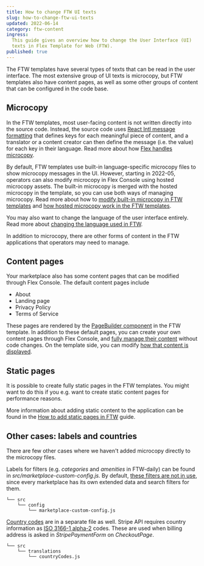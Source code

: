 ```yaml
---
title: How to change FTW UI texts
slug: how-to-change-ftw-ui-texts
updated: 2022-06-14
category: ftw-content
ingress:
  This guide gives an overview how to change the User Interface (UI)
  texts in Flex Template for Web (FTW).
published: true
---
```


The FTW templates have several types of texts that can be read in the
user interface. The most extensive group of UI texts is microcopy, but
FTW templates also have content pages, as well as some other groups of
content that can be configured in the code base.

## Microcopy

In the FTW templates, most user-facing content is not written directly
into the source code. Instead, the source code uses
[React Intl message formatting](https://formatjs.io/docs/intl#formatmessage)
that defines keys for each meaningful piece of content, and a translator
or a content creator can then define the message (i.e. the value) for
each key in their language. Read more about how
[Flex handles microcopy](/concepts/microcopy/).

By default, FTW templates use built-in language-specific microcopy files
to show microcopy messages in the UI. However, starting in 2022-05,
operators can also modify microcopy in Flex Console using hosted
microcopy assets. The built-in microcopy is merged with the hosted
microcopy in the template, so you can use both ways of managing
microcopy. Read more about how to
[modify built-in microcopy in FTW templates](/ftw/how-to-change-ftw-bundled-microcopy/)
and
[how hosted microcopy work in the FTW templates](/ftw/hosted-microcopy/).

You may also want to change the language of the user interface entirely.
Read more about
[changing the language used in FTW](/ftw/how-to-change-ftw-language/).

In addition to microcopy, there are other forms of content in the FTW
applications that operators may need to manage.

## Content pages

Your marketplace also has some content pages that can be modified
through Flex Console. The default content pages include

- About
- Landing page
- Privacy Policy
- Terms of Service

These pages are rendered by the
[PageBuilder component](/ftw/page-builder/) in the FTW template. In
addition to these default pages, you can create your own content pages
through Flex Console, and
[fully manage their content](/concepts/content-management/) without code
changes. On the template side, you can modify
[how that content is displayed](/how-to/options-prop/).

## Static pages

It is possible to create fully static pages in the FTW templates. You
might want to do this if you e.g. want to create static content pages
for performance reasons.

More information about adding static content to the application can be
found in the
[How to add static pages in FTW](/ftw/how-to-add-static-pages-in-ftw/)
guide.

## Other cases: labels and countries

There are few other cases where we haven't added microcopy directly to
the microcopy files.

Labels for filters (e.g. _categories_ and _amenities_ in FTW-daily) can
be found in _src/marketplace-custom-config.js._ By default,
[these filters are not in use](/how-to/change-search-filters-in-ftw/#adding-a-new-search-filter),
since every marketplace has its own extended data and search filters for
them.

<extrainfo title="FTW-product has moved the location of some components">

```shell
└── src
    └── config
        └── marketplace-custom-config.js
```

</extrainfo>

[Country codes](https://github.com/sharetribe/ftw-daily/blob/master/src/translations/countryCodes.js)
are in a separate file as well. Stripe API requires country information
as
[ISO 3166-1 alpha-2](https://en.wikipedia.org/wiki/ISO_3166-1_alpha-2)
codes. These are used when billing address is asked in
_StripePaymentForm_ on _CheckoutPage_.

```shell
└── src
    └── translations
        └── countryCodes.js
```
